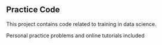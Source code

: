 Practice Code
-----------------------

This project contains code related to training in data science.

Personal practice problems and online tutorials included
